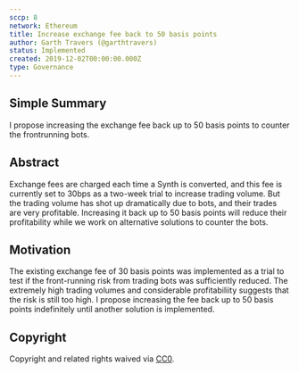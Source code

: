 ```yaml
---
sccp: 8
network: Ethereum
title: Increase exchange fee back to 50 basis points
author: Garth Travers (@garthtravers)
status: Implemented
created: 2019-12-02T00:00:00.000Z
type: Governance
---
```


## Simple Summary

<!--"If you can't explain it simply, you don't understand it well enough." Provide a simplified and layman-accessible explanation of the SCCP.-->

I propose increasing the exchange fee back up to 50 basis points to counter the frontrunning bots.

## Abstract

<!--A short (~200 word) description of the variable change proposed.-->

Exchange fees are charged each time a Synth is converted, and this fee is currently set to 30bps as a two-week trial to increase trading volume. But the trading volume has shot up dramatically due to bots, and their trades are very profitable. Increasing it back up to 50 basis points will reduce their profitability while we work on alternative solutions to counter the bots.

## Motivation

<!--The motivation is critical for SCCPs that want to update variables within Synthetix. It should clearly explain why the existing variable is not incentive aligned. SCCP submissions without sufficient motivation may be rejected outright.-->

The existing exchange fee of 30 basis points was implemented as a trial to test if the front-running risk from trading bots was sufficiently reduced. The extremely high trading volumes and considerable profitabiliity suggests that the risk is still too high. I propose increasing the fee back up to 50 basis points indefinitely until another solution is implemented.

## Copyright

Copyright and related rights waived via [CC0](https://creativecommons.org/publicdomain/zero/1.0/).
